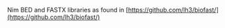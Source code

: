Nim BED and FASTX libraries as found in [https://github.com/lh3/biofast/](https://github.com/lh3/biofast/)

